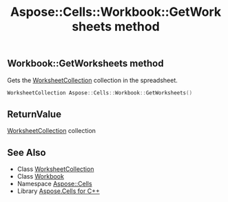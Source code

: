 ﻿---
title: Aspose::Cells::Workbook::GetWorksheets method
linktitle: GetWorksheets
second_title: Aspose.Cells for C++ API Reference
description: 'Aspose::Cells::Workbook::GetWorksheets method. Gets the WorksheetCollection collection in the spreadsheet in C++.'
type: docs
weight: 1200
url: /cpp/aspose.cells/workbook/getworksheets/
---
## Workbook::GetWorksheets method


Gets the [WorksheetCollection](../../worksheetcollection/) collection in the spreadsheet.

```cpp
WorksheetCollection Aspose::Cells::Workbook::GetWorksheets()
```


## ReturnValue

[WorksheetCollection](../../worksheetcollection/) collection

## See Also

* Class [WorksheetCollection](../../worksheetcollection/)
* Class [Workbook](../)
* Namespace [Aspose::Cells](../../)
* Library [Aspose.Cells for C++](../../../)
